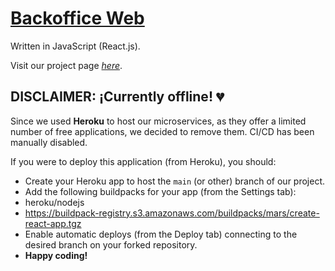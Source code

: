 # [Backoffice Web](https://seedyfiuba-g8.github.io/)

Written in JavaScript (React.js).

Visit our project page [_here_](https://seedyfiuba-g8.github.io/).

## DISCLAIMER: ¡Currently offline! :broken_heart:

Since we used **Heroku** to host our microservices, as they offer a limited number of free applications, we decided to remove them. CI/CD has been manually disabled.

If you were to deploy this application (from Heroku), you should:

-   Create your Heroku app to host the `main` (or other) branch of our project.
-   Add the following buildpacks for your app (from the Settings tab):
  -   heroku/nodejs
  -   https://buildpack-registry.s3.amazonaws.com/buildpacks/mars/create-react-app.tgz
-   Enable automatic deploys (from the Deploy tab) connecting to the desired branch on your forked repository.
-   **Happy coding!**

